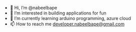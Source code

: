 - 👋 Hi, I’m @nabeelbape
- 👀 I’m interested in building applications for fun
- 🌱 I’m currently learning arduino programming, azure cloud
- 📫 How to reach me developer.nabeelbape@gmail.com

<!---
nabeelbape/nabeelbape is a ✨ special ✨ repository because its `README.md` (this file) appears on your GitHub profile.
You can click the Preview link to take a look at your changes.
--->
